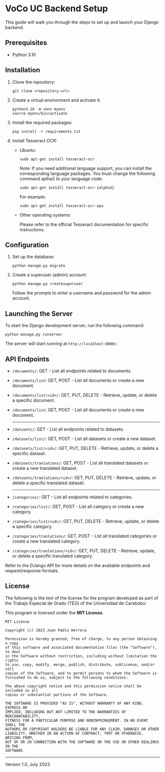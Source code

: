 # VoCo UC Backend Setup

This guide will walk you through the steps to set up and launch your Django backend.

## Prerequisites

- Python 3.10

## Installation

1. Clone the repository:

   ```shell
   git clone <repository-url>
   ```

2. Create a virtual environment and activate it:

   ```shell
   python3.10 -m venv myenv
   source myenv/bin/activate
   ```

3. Install the required packages:

   ```shell
   pip install -r requirements.txt
   ```

4. Install Tesseract OCR:

   - Ubuntu:

        ```shell
        sudo apt-get install tesseract-ocr
        ```

        Note: If you need additional language support, you can install the corresponding language packages. You must change the following command aplha3 to your language code:

        ```shell
        sudo apt-get install tesseract-ocr-{alpha3}
        ```

        For example:
        
        ```shell
        sudo apt-get install tesseract-ocr-spa
        ```
    - Other operating systems:

        Please refer to the official Tesseract documentation for specific instructions.

## Configuration

1. Set up the database:

   ```shell
   python manage.py migrate
   ```

2. Create a superuser (admin) account:

   ```shell
   python manage.py createsuperuser
   ```

   Follow the prompts to enter a username and password for the admin account.

## Launching the Server

To start the Django development server, run the following command:

```shell
python manage.py runserver
```

The server will start running at `http://localhost:8000/`.

## API Endpoints

- `/documents/`: GET - List all endpoints related to documents.
- `/documents/list`: GET, POST - List all documents or create a new document.
- `/documents/list/<id>/`: GET, PUT, DELETE - Retrieve, update, or delete a specific document.
- `/documents/list`: GET, POST - List all documents or create a new document.
  
  ---
- `/datasets/`: GET - List all endpoints related to datasets.
- `/datasets/list/`: GET, POST - List all datasets or create a new dataset.
- `/datasets/list/<id>/`: GET, PUT, DELETE - Retrieve, update, or delete a specific dataset.
- `/datasets/tranlations/`: GET, POST - List all translated datasets or create a new translated dataset.
- `/datasets/tranlations/<id>/`: GET, PUT, DELETE - Retrieve, update, or delete a specific translated dataset.
  
  ---
- `/categories/`: GET - List all endpoints related to categories.
- `/categories/list/`: GET, POST - List all category or create a new category.
- `/categories/list/<id>/`: GET, PUT, DELETE - Retrieve, update, or delete a specific category.
- `/categories/tranlations/`: GET, POST - List all translated categories or create a new translated category.
- `/categories/tranlations/<id>/`: GET, PUT, DELETE - Retrieve, update, or delete a specific translated category.

Refer to the DJango API for more details on the available endpoints and request/response formats.

## License

The following is the text of the license for the program developed as part of the Trabajo Especial de Grado (TEG) of the Universidad de Carabobo:

This program is licensed under the **MIT License**.


    MIT License

    Copyright (c) 2023 Juan Pablo Herrera

    Permission is hereby granted, free of charge, to any person obtaining a copy
    of this software and associated documentation files (the "Software"), to deal
    in the Software without restriction, including without limitation the rights
    to use, copy, modify, merge, publish, distribute, sublicense, and/or sell
    copies of the Software, and to permit persons to whom the Software is
    furnished to do so, subject to the following conditions:

    The above copyright notice and this permission notice shall be included in all
    copies or substantial portions of the Software.

    THE SOFTWARE IS PROVIDED "AS IS", WITHOUT WARRANTY OF ANY KIND, EXPRESS OR
    IMPLIED, INCLUDING BUT NOT LIMITED TO THE WARRANTIES OF MERCHANTABILITY,
    FITNESS FOR A PARTICULAR PURPOSE AND NONINFRINGEMENT. IN NO EVENT SHALL THE
    AUTHORS OR COPYRIGHT HOLDERS BE LIABLE FOR ANY CLAIM, DAMAGES OR OTHER
    LIABILITY, WHETHER IN AN ACTION OF CONTRACT, TORT OR OTHERWISE, ARISING FROM,
    OUT OF OR IN CONNECTION WITH THE SOFTWARE OR THE USE OR OTHER DEALINGS IN THE
    SOFTWARE.


---

Version 1.0, July 2023